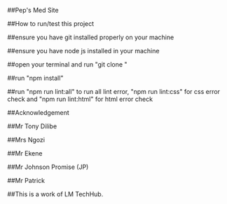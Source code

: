 ##Pep's Med Site

##How to run/test this project

##ensure you have git installed properly on your machine

##ensure you have node js installed in your machine

##open your terminal and run "git clone "

##run "npm install"

##run "npm run lint:all" to run all lint error, "npm run lint:css" for css error check and "npm run lint:html" for html error check

##Acknowledgement

##Mr Tony Dilibe

##Mrs Ngozi

##Mr Ekene

##Mr Johnson Promise (JP)

##Mr Patrick

##This is a work of LM TechHub.